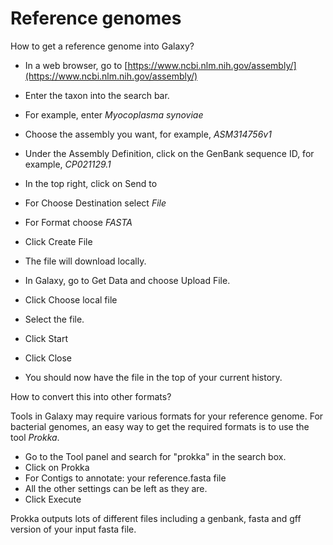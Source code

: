 # Reference genomes

How to get a reference genome into Galaxy?

* In a web browser, go to [https://www.ncbi.nlm.nih.gov/assembly/](https://www.ncbi.nlm.nih.gov/assembly/)

* Enter the taxon into the search bar.

* For example, enter *Myocoplasma synoviae*
* Choose the assembly you want, for example, *ASM314756v1*
* Under the <ss>Assembly Definition</ss>, click on the GenBank sequence ID, for example, *CP021129.1*
* In the top right, click on <ss>Send to</ss>
* For <ss>Choose Destination</ss> select *File*
* For <ss>Format</ss> choose *FASTA*
* Click <ss>Create File</ss>
* The file will download locally.


* In Galaxy, go to <ss>Get Data</ss> and choose <ss>Upload File</ss>.
* Click <ss>Choose local file</ss>
* Select the file.
* Click <ss>Start</ss>
* Click <ss>Close</ss>
* You should now have the file in the top of your current history.

How to convert this into other formats?

Tools in Galaxy may require various formats for your reference genome. For bacterial genomes, an easy way to get the required formats is to use the tool *Prokka*.

* Go to the Tool panel and search for "prokka" in the search box.
* Click on <ss>Prokka</ss>
* For <ss>Contigs to annotate</ss>: your <fn>reference.fasta</fn> file
* All the other settings can be left as they are.
* Click <ss>Execute</ss>

Prokka outputs lots of different files including a genbank, fasta and gff version of your input fasta file.
